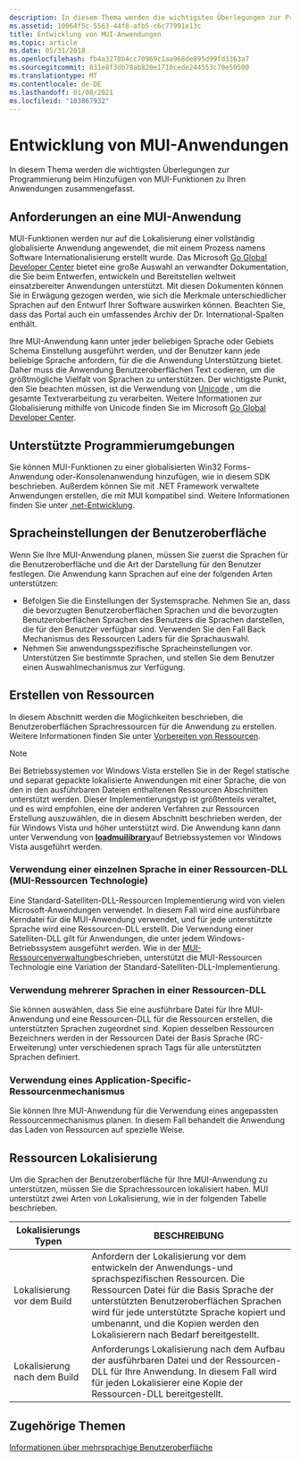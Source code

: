 ```yaml
---
description: In diesem Thema werden die wichtigsten Überlegungen zur Programmierung beim Hinzufügen von MUI-Funktionen zu Ihren Anwendungen zusammengefasst.
ms.assetid: 10064f5c-5563-44f8-afb5-c6c77991e13c
title: Entwicklung von MUI-Anwendungen
ms.topic: article
ms.date: 05/31/2018
ms.openlocfilehash: fb4a3278b4cc70969c1aa968de895d99fd3363a7
ms.sourcegitcommit: 831e8f3db78ab820e1710cede244553c70e50500
ms.translationtype: MT
ms.contentlocale: de-DE
ms.lasthandoff: 01/08/2021
ms.locfileid: "103867932"
---
```

# <a name="development-of-mui-applications"></a>Entwicklung von MUI-Anwendungen

In diesem Thema werden die wichtigsten Überlegungen zur Programmierung beim Hinzufügen von MUI-Funktionen zu Ihren Anwendungen zusammengefasst.

## <a name="requirements-for-a-mui-application"></a>Anforderungen an eine MUI-Anwendung

MUI-Funktionen werden nur auf die Lokalisierung einer vollständig globalisierte Anwendung angewendet, die mit einem Prozess namens Software Internationalisierung erstellt wurde. Das Microsoft [Go Global Developer Center](https://msdn.microsoft.com/goglobal) bietet eine große Auswahl an verwandter Dokumentation, die Sie beim Entwerfen, entwickeln und Bereitstellen weltweit einsatzbereiter Anwendungen unterstützt. Mit diesen Dokumenten können Sie in Erwägung gezogen werden, wie sich die Merkmale unterschiedlicher Sprachen auf den Entwurf Ihrer Software auswirken können. Beachten Sie, dass das Portal auch ein umfassendes Archiv der Dr. International-Spalten enthält.

Ihre MUI-Anwendung kann unter jeder beliebigen Sprache oder Gebiets Schema Einstellung ausgeführt werden, und der Benutzer kann jede beliebige Sprache anfordern, für die die Anwendung Unterstützung bietet. Daher muss die Anwendung Benutzeroberflächen Text codieren, um die größtmögliche Vielfalt von Sprachen zu unterstützen. Der wichtigste Punkt, den Sie beachten müssen, ist die Verwendung von [Unicode](unicode.md) , um die gesamte Textverarbeitung zu verarbeiten. Weitere Informationen zur Globalisierung mithilfe von Unicode finden Sie im Microsoft [Go Global Developer Center](https://msdn.microsoft.com/goglobal).

## <a name="supported-programming-environments"></a>Unterstützte Programmierumgebungen

Sie können MUI-Funktionen zu einer globalisierten Win32 Forms-Anwendung oder-Konsolenanwendung hinzufügen, wie in diesem SDK beschrieben. Außerdem können Sie mit .NET Framework verwaltete Anwendungen erstellen, die mit MUI kompatibel sind. Weitere Informationen finden Sie unter [.net-Entwicklung](/previous-versions/ff361664(v=vs.100)).

## <a name="user-interface-language-settings"></a>Spracheinstellungen der Benutzeroberfläche

Wenn Sie Ihre MUI-Anwendung planen, müssen Sie zuerst die Sprachen für die Benutzeroberfläche und die Art der Darstellung für den Benutzer festlegen. Die Anwendung kann Sprachen auf eine der folgenden Arten unterstützen:

-   Befolgen Sie die Einstellungen der Systemsprache. Nehmen Sie an, dass die bevorzugten Benutzeroberflächen Sprachen und die bevorzugten Benutzeroberflächen Sprachen des Benutzers die Sprachen darstellen, die für den Benutzer verfügbar sind. Verwenden Sie den Fall Back Mechanismus des Ressourcen Laders für die Sprachauswahl.
-   Nehmen Sie anwendungsspezifische Spracheinstellungen vor. Unterstützen Sie bestimmte Sprachen, und stellen Sie dem Benutzer einen Auswahlmechanismus zur Verfügung.

## <a name="resource-creation"></a>Erstellen von Ressourcen

In diesem Abschnitt werden die Möglichkeiten beschrieben, die Benutzeroberflächen Sprachressourcen für die Anwendung zu erstellen. Weitere Informationen finden Sie unter [Vorbereiten von Ressourcen](preparing-resources.md).

> [!Note]  
> Bei Betriebssystemen vor Windows Vista erstellen Sie in der Regel statische und separat gepackte lokalisierte Anwendungen mit einer Sprache, die von den in den ausführbaren Dateien enthaltenen Ressourcen Abschnitten unterstützt werden. Dieser Implementierungstyp ist größtenteils veraltet, und es wird empfohlen, eine der anderen Verfahren zur Ressourcen Erstellung auszuwählen, die in diesem Abschnitt beschrieben werden, der für Windows Vista und höher unterstützt wird. Die Anwendung kann dann unter Verwendung von [**loadmuilibrary**](/windows/desktop/api/Muiload/nf-muiload-loadmuilibrarya)auf Betriebssystemen vor Windows Vista ausgeführt werden.

 

### <a name="use-of-a-single-language-in-a-resource-dll-mui-resource-technology"></a>Verwendung einer einzelnen Sprache in einer Ressourcen-DLL (MUI-Ressourcen Technologie)

Eine Standard-Satelliten-DLL-Ressourcen Implementierung wird von vielen Microsoft-Anwendungen verwendet. In diesem Fall wird eine ausführbare Kerndatei für die MUI-Anwendung verwendet, und für jede unterstützte Sprache wird eine Ressourcen-DLL erstellt. Die Verwendung einer Satelliten-DLL gilt für Anwendungen, die unter jedem Windows-Betriebssystem ausgeführt werden. Wie in der [MUI-Ressourcenverwaltung](mui-resource-management.md)beschrieben, unterstützt die MUI-Ressourcen Technologie eine Variation der Standard-Satelliten-DLL-Implementierung.

### <a name="use-of-multiple-languages-in-a-resource-dll"></a>Verwendung mehrerer Sprachen in einer Ressourcen-DLL

Sie können auswählen, dass Sie eine ausführbare Datei für Ihre MUI-Anwendung und eine Ressourcen-DLL für die Ressourcen erstellen, die unterstützten Sprachen zugeordnet sind. Kopien desselben Ressourcen Bezeichners werden in der Ressourcen Datei der Basis Sprache (RC-Erweiterung) unter verschiedenen sprach Tags für alle unterstützten Sprachen definiert.

### <a name="use-of-an-application-specific-resource-mechanism"></a>Verwendung eines Application-Specific-Ressourcenmechanismus

Sie können Ihre MUI-Anwendung für die Verwendung eines angepassten Ressourcenmechanismus planen. In diesem Fall behandelt die Anwendung das Laden von Ressourcen auf spezielle Weise.

## <a name="resource-localization"></a>Ressourcen Lokalisierung

Um die Sprachen der Benutzeroberfläche für Ihre MUI-Anwendung zu unterstützen, müssen Sie die Sprachressourcen lokalisiert haben. MUI unterstützt zwei Arten von Lokalisierung, wie in der folgenden Tabelle beschrieben.



| Lokalisierungs Typen       | BESCHREIBUNG                                                                                                                                                                                                                                                                |
|-------------------------|----------------------------------------------------------------------------------------------------------------------------------------------------------------------------------------------------------------------------------------------------------------------------|
| Lokalisierung vor dem Build  | Anfordern der Lokalisierung vor dem entwickeln der Anwendungs-und sprachspezifischen Ressourcen. Die Ressourcen Datei für die Basis Sprache der unterstützten Benutzeroberflächen Sprachen wird für jede unterstützte Sprache kopiert und umbenannt, und die Kopien werden den Lokalisierern nach Bedarf bereitgestellt. |
| Lokalisierung nach dem Build | Anforderungs Lokalisierung nach dem Aufbau der ausführbaren Datei und der Ressourcen-DLL für Ihre Anwendung. In diesem Fall wird für jeden Lokalisierer eine Kopie der Ressourcen-DLL bereitgestellt.                                                                                                     |



 

## <a name="related-topics"></a>Zugehörige Themen

<dl> <dt>

[Informationen über mehrsprachige Benutzeroberfläche](about-multilingual-user-interface.md)
</dt> </dl>

 

 
